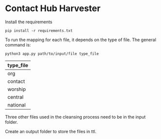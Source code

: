 # Contact Hub Harvester

Install the requirements

`pip install -r requirements.txt`

To run the mapping for each file, it depends on the type of file. The general command is:

`python3 app.py path/to/input/file type_file`

| type_file   |  
|-------------|
|org          |  
|contact      | 
|worship      |   
|central      |
|national     |

Three other files used in the cleansing process need to be in the input folder.

Create an output folder to store the files in ttl.


